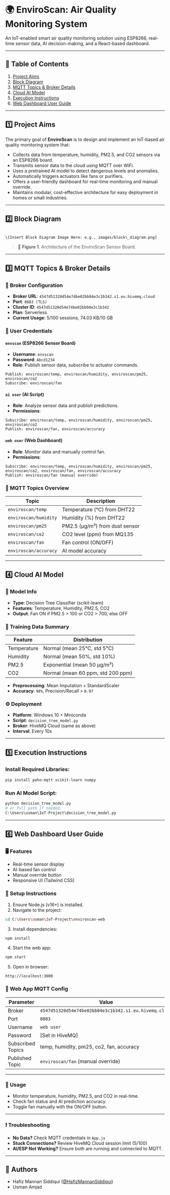 # 🌍 EnviroScan: Air Quality Monitoring System

An IoT-enabled smart air quality monitoring solution using ESP8266, real-time sensor data, AI decision-making, and a React-based dashboard.

---

## 📌 Table of Contents
1. [Project Aims](#project-aims)
2. [Block Diagram](#block-diagram)
3. [MQTT Topics & Broker Details](#mqtt-topics--broker-details)
4. [Cloud AI Model](#cloud-ai-model)
5. [Execution Instructions](#execution-instructions)
6. [Web Dashboard User Guide](#web-dashboard-user-guide)

---

## 1️⃣ Project Aims

The primary goal of **EnviroScan** is to design and implement an IoT-based air quality monitoring system that:

- Collects data from temperature, humidity, PM2.5, and CO2 sensors via an ESP8266 board.
- Transmits sensor data to the cloud using MQTT over WiFi.
- Uses a pretrained AI model to detect dangerous levels and anomalies.
- Automatically triggers actuators like fans or purifiers.
- Offers a user-friendly dashboard for real-time monitoring and manual override.
- Maintains modular, cost-effective architecture for easy deployment in homes or small industries.

---

## 2️⃣ Block Diagram

```

\[Insert Block Diagram Image Here: e.g., images/block\_diagram.png]

````

> 📌 **Figure 1**: Architecture of the EnviroScan Sensor Board.

---

## 3️⃣ MQTT Topics & Broker Details

### 🔐 Broker Configuration

- **Broker URL**: `4547d51320d54e74be02bb04e3c1b342.s1.eu.hivemq.cloud`
- **Port**: `8883 (TLS)`
- **Cluster ID**: `4547d51320d54e74be02bb04e3c1b342`
- **Plan**: Serverless
- **Current Usage**: 5/100 sessions, 74.03 KB/10 GB

### 👤 User Credentials

#### `envscan` (ESP8266 Sensor Board)
- **Username**: `envscan`
- **Password**: `Abcd1234`
- **Role**: Publish sensor data, subscribe to actuator commands.

```text
Publish: enviroscan/temp, enviroscan/humidity, enviroscan/pm25, enviroscan/co2  
Subscribe: enviroscan/fan
````

#### `ai user` (AI Script)

* **Role**: Analyze sensor data and publish predictions.
* **Permissions**:

```text
Subscribe: enviroscan/temp, enviroscan/humidity, enviroscan/pm25, enviroscan/co2  
Publish: enviroscan/fan, enviroscan/accuracy
```

#### `web user` (Web Dashboard)

* **Role**: Monitor data and manually control fan.
* **Permissions**:

```text
Subscribe: enviroscan/temp, enviroscan/humidity, enviroscan/pm25, enviroscan/co2, enviroscan/fan, enviroscan/accuracy  
Publish: enviroscan/fan (manual override)
```

### 📡 MQTT Topics Overview

| Topic                 | Description                    |
| --------------------- | ------------------------------ |
| `enviroscan/temp`     | Temperature (°C) from DHT22    |
| `enviroscan/humidity` | Humidity (%) from DHT22        |
| `enviroscan/pm25`     | PM2.5 (μg/m³) from dust sensor |
| `enviroscan/co2`      | CO2 level (ppm) from MQ135     |
| `enviroscan/fan`      | Fan control (ON/OFF)           |
| `enviroscan/accuracy` | AI model accuracy              |

---

## 4️⃣ Cloud AI Model

### 🧠 Model Info

* **Type**: Decision Tree Classifier (scikit-learn)
* **Features**: Temperature, Humidity, PM2.5, CO2
* **Output**: Fan ON if PM2.5 > 100 or CO2 > 700, else OFF

### 🧪 Training Data Summary

| Feature     | Distribution                      |
| ----------- | --------------------------------- |
| Temperature | Normal (mean 25°C, std 5°C)       |
| Humidity    | Normal (mean 50%, std 10%)        |
| PM2.5       | Exponential (mean 50 μg/m³)       |
| CO2         | Normal (mean 60 ppm, std 200 ppm) |

* **Preprocessing**: Mean Imputation + StandardScaler
* **Accuracy**: `98%`, Precision/Recall > `0.97`

### ⚙️ Deployment

* **Platform**: Windows 10 + Miniconda
* **Script**: `decision_tree_model.py`
* **Broker**: HiveMQ Cloud (same as above)
* **Interval**: Every 10s

---

## 5️⃣ Execution Instructions

### Install Required Libraries:

```bash
pip install paho-mqtt scikit-learn numpy
```

### Run AI Model Script:

```bash
python decision_tree_model.py
# or full path if needed:
C:\Users\usman\IoT-Project\decision_tree_model.py
```

---

## 6️⃣ Web Dashboard User Guide

### 🖥️ Features

* Real-time sensor display
* AI-based fan control
* Manual override button
* Responsive UI (Tailwind CSS)

### 🚀 Setup Instructions

1. Ensure Node.js (v16+) is installed.
2. Navigate to the project:

```bash
cd C:\Users\usman\IoT-Project\enviroscan-web
```

3. Install dependencies:

```bash
npm install
```

4. Start the web app:

```bash
npm start
```

5. Open in browser:

```
http://localhost:3000
```

### 📡 Web App MQTT Config

| Parameter         | Value                                                 |
| ----------------- | ----------------------------------------------------- |
| Broker            | `4547d51320d54e74be02bb04e3c1b342.s1.eu.hivemq.cloud` |
| Port              | `8883`                                                |
| Username          | `web user`                                            |
| Password          | \[Set in HiveMQ]                                      |
| Subscribed Topics | temp, humidity, pm25, co2, fan, accuracy              |
| Published Topic   | `enviroscan/fan` (manual override)                    |

---

### 🧩 Usage

* Monitor temperature, humidity, PM2.5, and CO2 in real-time.
* Check fan status and AI prediction accuracy.
* Toggle fan manually with the ON/OFF button.

---

### ❗ Troubleshooting

* **No Data?** Check MQTT credentials in `App.js`
* **Stuck Connections?** Review HiveMQ Cloud session limit (5/100)
* **AI/ESP Not Working?** Ensure both are running and connected to MQTT.

---

## 👤 Authors

* Hafiz Mannan Siddiqui ([@HafizMannanSiddiqui](https://github.com/HafizMannanSiddiqui))
* Usman Amjad
